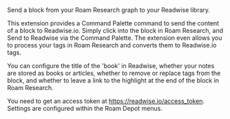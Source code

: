 Send a block from your Roam Research graph to your Readwise library.

This extension provides a Command Palette command to send the content of a block to Readwise.io. Simply click into the block in Roam Research, and Send to Readwise via the Command Palette. The extension even allows you to process your tags in Roam Research and converts them to Readwise.io tags.

You can configure the title of the 'book' in Readwise, whether your notes are stored as books or articles, whether to remove or replace tags from the block, and whether to leave a link to the highlight at the end of the block in Roam Research.

You need to get an access token at https://readwise.io/access_token. Settings are configured within the Roam Depot menus.
